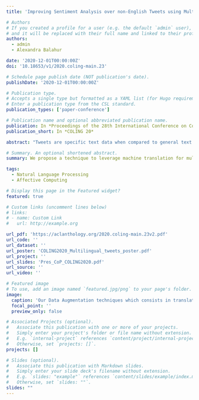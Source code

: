 ```yaml
---
title: 'Improving Sentiment Analysis over non-English Tweets using Multilingual Transformers and Automatic Translation for Data-Augmentation'

# Authors
# If you created a profile for a user (e.g. the default `admin` user), write the username (folder name) here
# and it will be replaced with their full name and linked to their profile.
authors:
  - admin
  - Alexandra Balahur

date: '2020-12-01T00:00:00Z'
doi: '10.18653/v1/2020.coling-main.23'

# Schedule page publish date (NOT publication's date).
publishDate: '2020-12-01T00:00:00Z'

# Publication type.
# Accepts a single type but formatted as a YAML list (for Hugo requirements).
# Enter a publication type from the CSL standard.
publication_types: ['paper-conference']

# Publication name and optional abbreviated publication name.
publication: In *Proceedings of the 28th International Conference on Computational Linguistics*
publication_short: In *COLING 20*

abstract: "Tweets are specific text data when compared to general text. Although sentiment analysis over tweets has become very popular in the last decade for English, it is still difficult to find huge annotated corpora for non-English languages. The recent rise of the transformer models in Natural Language Processing allows to achieve unparalleled performances in many tasks, but these models need a consequent quantity of text to adapt to the tweet domain. We propose the use of a multilingual transformer model, that we pre-train over English tweets on which we apply data-augmentation using automatic translation to adapt the model to non-English languages. Our experiments in French, Spanish, German and Italian suggest that the proposed technique is an efficient way to improve the results of the transformers over small corpora of tweets in a non-English language."

# Summary. An optional shortened abstract.
summary: We propose a technique to leverage machine translation for multilingual sentiment analysis. Appart from English, which has better models and more ressources, it is useful to translate all the tweets from every language to all the other languages and train a multilingual model over this new augmented dataset.

tags:
  - Natural Language Processing
  - Affective Computing

# Display this page in the Featured widget?
featured: true

# Custom links (uncomment lines below)
# links:
# - name: Custom Link
#   url: http://example.org

url_pdf: 'https://aclanthology.org/2020.coling-main.23v2.pdf'
url_code: ''
url_dataset: ''
url_poster: 'COLING2020_Multilingual_tweets_poster.pdf'
url_project: ''
url_slides: 'Pres_CoP_COLING2020.pdf'
url_source: ''
url_video: ''

# Featured image
# To use, add an image named `featured.jpg/png` to your page's folder.
image:
  caption: 'Our Data Augmentation techniques which consists in translating all the languages to all the other ones, and mix everything, helps to reach higher results.'
  focal_point: ''
  preview_only: false

# Associated Projects (optional).
#   Associate this publication with one or more of your projects.
#   Simply enter your project's folder or file name without extension.
#   E.g. `internal-project` references `content/project/internal-project/index.md`.
#   Otherwise, set `projects: []`.
projects: []

# Slides (optional).
#   Associate this publication with Markdown slides.
#   Simply enter your slide deck's filename without extension.
#   E.g. `slides: "example"` references `content/slides/example/index.md`.
#   Otherwise, set `slides: ""`.
slides: ""
---
```



